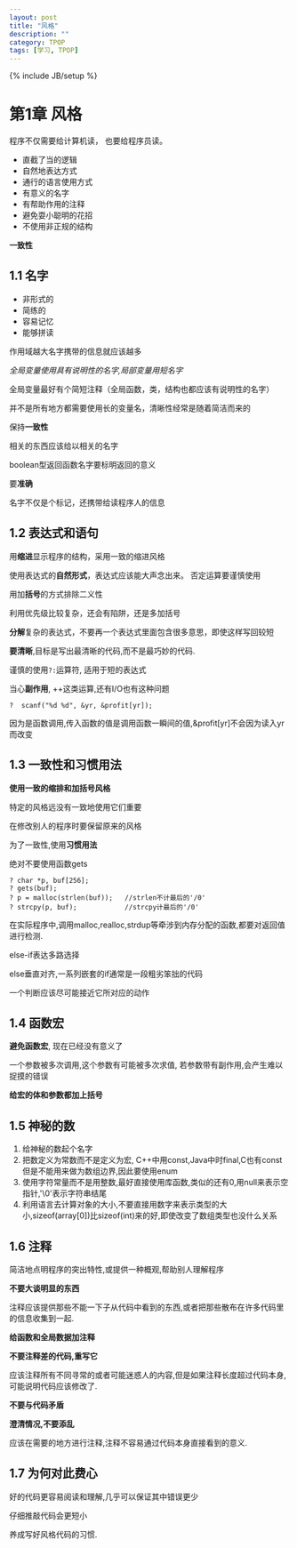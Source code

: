 ```yaml
---
layout: post
title: "风格"
description: ""
category: TPOP 
tags: [学习, TPOP]
---
```

{% include JB/setup %}

# 第1章 风格

程序不仅需要给计算机读， 也要给程序员读。

* 直截了当的逻辑
* 自然地表达方式 
* 通行的语言使用方式
* 有意义的名字
* 有帮助作用的注释
* 避免耍小聪明的花招
* 不使用非正规的结构

**一致性**

## 1.1 名字

* 非形式的
* 简练的
* 容易记忆
* 能够拼读

作用域越大名字携带的信息就应该越多

*全局变量使用具有说明性的名字,局部变量用短名字*

全局变量最好有个简短注释（全局函数，类，结构也都应该有说明性的名字）

并不是所有地方都需要使用长的变量名，清晰性经常是随着简洁而来的

保持**一致性**

相关的东西应该给以相关的名字

boolean型返回函数名字要标明返回的意义

要**准确**

名字不仅是个标记，还携带给读程序人的信息

## 1.2 表达式和语句

用**缩进**显示程序的结构，采用一致的缩进风格

使用表达式的**自然形式**，表达式应该能大声念出来。 否定运算要谨慎使用

用加**括号**的方式排除二义性

利用优先级比较复杂，还会有陷阱，还是多加括号

**分解**复杂的表达式，不要再一个表达式里面包含很多意思，即使这样写回较短

**要清晰**,目标是写出最清晰的代码,而不是最巧妙的代码.

谨慎的使用`?:`运算符, 适用于短的表达式

当心**副作用**, ++这类运算,还有I/O也有这种问题

    ?  scanf("%d %d", &yr, &profit[yr]);

因为是函数调用,传入函数的值是调用函数一瞬间的值,&profit[yr]不会因为读入yr而改变

## 1.3 一致性和习惯用法

**使用一致的缩排和加括号风格**

特定的风格远没有一致地使用它们重要

在修改别人的程序时要保留原来的风格

为了一致性,使用**习惯用法**

绝对不要使用函数gets

    ? char *p, buf[256];
    ? gets(buf);
    ? p = malloc(strlen(buf));   //strlen不计最后的'/0'
    ? strcpy(p, buf);            //strcpy计最后的'/0'

在实际程序中,调用malloc,realloc,strdup等牵涉到内存分配的函数,都要对返回值进行检测.

else-if表达多路选择

else垂直对齐,一系列嵌套的if通常是一段粗劣笨拙的代码

一个判断应该尽可能接近它所对应的动作

## 1.4 函数宏

**避免函数宏**, 现在已经没有意义了

一个参数被多次调用,这个参数有可能被多次求值, 若参数带有副作用,会产生难以捉摸的错误

**给宏的体和参数都加上括号**

## 1.5 神秘的数

1. 给神秘的数起个名字  
1. 把数定义为常数而不是定义为宏, C++中用const,Java中时final,C也有const但是不能用来做为数组边界,因此要使用enum
2. 使用字符常量而不是用整数,最好直接使用库函数,类似的还有0,用null来表示空指针,'\0'表示字符串结尾
3. 利用语言去计算对象的大小,不要直接用数字来表示类型的大小,sizeof(array[0])比sizeof(int)来的好,即使改变了数组类型也没什么关系

## 1.6 注释

简洁地点明程序的突出特性,或提供一种概观,帮助别人理解程序

**不要大谈明显的东西**

注释应该提供那些不能一下子从代码中看到的东西,或者把那些散布在许多代码里的信息收集到一起.

**给函数和全局数据加注释**

**不要注释差的代码,重写它**

应该注释所有不同寻常的或者可能迷惑人的内容,但是如果注释长度超过代码本身,可能说明代码应该修改了.

**不要与代码矛盾**

**澄清情况,不要添乱**

应该在需要的地方进行注释,注释不容易通过代码本身直接看到的意义.

## 1.7 为何对此费心

好的代码更容易阅读和理解,几乎可以保证其中错误更少

仔细推敲代码会更短小

养成写好风格代码的习惯.


